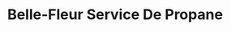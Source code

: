 ---
title: "Belle-Fleur Service De Propane"
url: /saint-donat/belle-fleur-service-de-propane/
shop: Allgemein
---